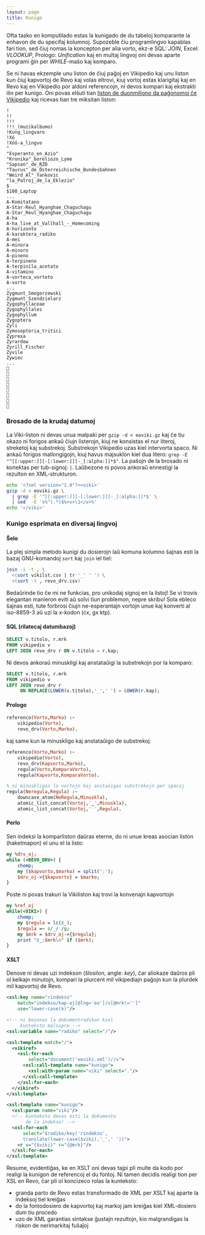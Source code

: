 ```yaml
---
layout: page
title: Kunigo
---
```


Ofta tasko en komputilado estas la kunigado de du tabeloj komparante 
la enhavon de du specifaj kolumnoj.  Supozeble ĉiu programlingvo kapablas 
fari tion, sed ĉiuj nomas la koncepton per alia vorto, ekz-e 
SQL: *JOIN*, Excel: *VLOOKUP*, Prologo: *Unification* kaj en 
multaj lingvoj oni devas aparte programi ĝin per *WHILE*-maŝo kaj komparo.

Se ni havas ekzemple unu liston de ĉiuj paĝoj en Vikipedio kaj unu liston 
kun ĉiuj kapvortoj de Revo kaj volas eltrovi, kiuj vortoj estas klarigitaj 
kaj en Revo kaj en Vikipedio por aldoni referencojn, ni devos kompari kaj ekstrakti ilin per kunigo.
Oni povas elŝuti tian [liston de duonmiliono da paĝonomoj 
ĉe Vikipedio](http://download.wikimedia.org/eowiki/latest/eowiki-latest-all-titles-in-ns0.gz)
kaj ricevas tian tre miksitan liston:

```
!
!!
!!!
!!!_(muzikalbumo)
!Kung_lingvaro
!Xó
!Xóõ-a_lingvo
"
"Esperanto_en_Azio"
"Kronika"_boreliozo_Lyme
"Sapsan"_de_RZD
"Taurus"_de_Österreichische_Bundesbahnen
"Weird_Al"_Yankovic
"la_Patroj_de_la_Eklezio"
$
$100_Laptop
...
A-Komitatano
A-Star-Reul_Hyanghae_Chaguchagu
A-Star_Reul_Hyanghae_Chaguchagu
A-ha
A-ha_live_at_Vallhall_-_Homecoming
A-horizonto
A-karaktera_radiko
A-mei
A-minora
A-minoro
A-pineno
A-terpineno
A-terpinila_acetato
A-vitamino
A-vorteca_vorteto
A-vorto
...
Zygmunt_Smogorzewski
Zygmunt_Szendzielarz
Zygophyllaceae
Zygophyllales
Zygophyllum
Zygoptera
Zyli
Zymoseptoria_tritici
Zyprexa
Zyrardow
Zyrill_Fischer
Zyvile
Zywiec
...
🧓
🧔
🧕
🧠
🧡
🧢
🧤
🧦
```

### Brosado de la krudaj datumoj

La Viki-liston ni devas unua malpaki per `gzip -d < eoviki.gz`
kaj ĉe tiu okazo ni forigos ankaŭ ĉiujn listerojn, kiuj ne konsistas el nur literoj, streketoj kaj substrekoj. Substrekojn Vikipedio uzas kiel intervorta spaco. Ni ankaŭ forigos mallongigojn, kiuj havus majsuklon kiel dua litero: `grep -E "^[[:upper:]][-[:lower:]][-_[:alpha:]]*$"`. La paŝojn de la brosado ni konektas per tub-signoj: `|`. Laŭbezone ni povos ankoraŭ ennestigi la rezulton en XML-strukturon.

```bash
echo '<?xml version="1.0"?><viki>'
gzip -d < eoviki.gz \
  | grep -E '^[[:upper:]][-[:lower:]][-_[:alpha:]]*$' \
  | sed  -E 's%^(.*)$%<v>\1</v>%'
echo '</viki>'
```

### Kunigo esprimata en diversaj lingvoj

#### Ŝelo

La plej simpla metodo kunigi du dosierojn laŭ komuna kolumno ŝajnas esti la bazaj GNU-komandoj `sort` kaj `join` iel tiel:

```bash
join -i -t , \
  <(sort vikilst.csv | tr '_' ' ') \
  <(sort -t , revo_drv.csv)
```

Bedaŭrinde tio ĉe mi ne funkcias, pro unikodaj signoj en la listoj! Se vi trovis elegantan manieron eviti aŭ solvi tiun problemon, nepre skribu! Sola ebleco ŝajnas esti, tute forbrosi ĉiujn ne-esperantajn vortojn unue kaj konverti al iso-8859-3 aŭ uzi la x-kodon (cx, gx ktp).

#### SQL (rilatecaj datumbazoj)

```sql
SELECT v.titolo, r.mrk 
FROM vikipedio v
LEFT JOIN revo_drv r ON v.titolo = r.kap;
```

Ni devos ankoraŭ minuskligi kaj anstataŭigi la substrekojn por la komparo:

```sql
SELECT v.titolo, r.mrk 
FROM vikipedio v
LEFT JOIN revo_drv r 
     ON REPLACE(LOWER(v.titolo),'_',' ') = LOWER(r.kap);
```

#### Prologo

```prolog
referenco(Vorto,Marko) :-
    vikipedio(Vorto),
    revo_drv(Vorto,Marko).
```

kaj same kun la minuskligo kaj anstataŭigo de substrekoj:

```prolog
referenco(Vorto,Marko) :-
    vikipedio(Vorto),
    revo_drv(Kapvorto,Marko),
    regula(Vorto,KomparaVorto),
    regula(Kapvorto,KomparaVorto).

% ni minuskligas la vortojn kaj anstaŭigas substrekojn per spacoj
regula(Neregula,Regula) :-
    downcase_atom(NeRegula,Minuskla),
    atomic_list_concat(Vortoj,'_',Minuskla),
    atomic_list_concat(Vortoj,' ',Regula).
```

#### Perlo

Sen indeksi la komparliston daŭras eterne, do ni unue kreas asocian liston (haketmapon) el unu el la listo:    

```perl
my %drv_oj;
while (<REVO_DRV>) {
    chomp;
    my ($kapvorto,$marko) = split(';');
    $drv_oj->{$kapvorto} = $marko;
}
```

Poste ni povas trakuri la Vikiliston kaj trovi la konvenajn kapvortojn

```perl
my %ref_oj
while(<VIKI>) {
    chomp;
    my $regula = lc($_);
    $regula =~ s/_/ /g;
    my $mrk = $drv_oj->{$regula};
    print "$_;$mrk\n" if ($mrk);
}
```

#### XSLT

Denove ni devas uzi indekson (ŝlosilon, angle: *key*), ĉar aliokaze daŭros pli ol kelkajn minutojn, kompari la plurcent mil vikipediajn paĝojn kun la plurdek mil kapvortoj de Revo.

```xml
<xsl:key name="rindekso" 
    match="indekso/kap-oj[@lng='eo']/v[@mrk!='']" 
    use="lower-case(k)"/>

<!-- ni bezonas la dokumentradikon kiel 
     kunteksto malsupre -->
<xsl:variable name="radiko" select="/"/>

<xsl:template match="/">
  <vikiref>
    <xsl:for-each 
        select="document('eoviki.xml')//v">
      <xsl:call-template name="kunigo">
        <xsl:with-param name="viki" select="."/>
      </xsl:call-template>
    </xsl:for-each>
  </vikiref>
</xsl:template>

<xsl:template name="kunigo">
  <xsl:param name="viki"/>    
  <!-- kunteksto devas esti la dokumento 
       de la indekso! -->
  <xsl:for-each 
      select="$radiko/key('rindekso',
      translate(lower-case($viki),'_',' '))">
    <r v="{$viki}" r="{@mrk}"/>
  </xsl:for-each>
</xsl:template>    
```

Resume, evidentiĝas, ke en XSLT oni devas tajpi pli multe da kodo por realigi la kunigon de referencoj el du fontoj. Ni tamen decidis realigi tion per XSL en Revo, ĉar pli ol koncizeco rolas la kunteksto:

- granda parto de Revo estas transformado de XML per XSLT kaj aparte la indeksoj tiel kreiĝas
- do la fontodosiero de kapvortoj kaj markoj jam kreiĝas kiel XML-dosiero dum tiu procedo
- uzo de XML garantias sintakse ĝustajn rezultojn, kio malgrandigas la riskon de nerimarkitaj fuŝaĵoj


